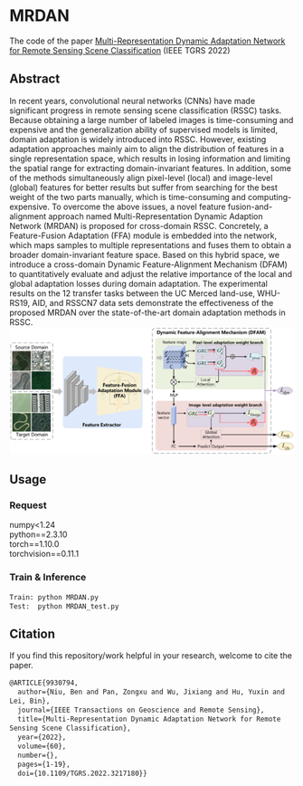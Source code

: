 # MRDAN
The code of the paper [Multi-Representation Dynamic Adaptation Network for Remote Sensing Scene Classification](https://ieeexplore.ieee.org/document/9930794) (IEEE TGRS 2022)

## Abstract
In recent years, convolutional neural networks (CNNs) have made significant progress in remote sensing scene classification (RSSC) tasks. Because obtaining a large number of labeled images is time-consuming and expensive and the generalization ability of supervised models is limited, domain adaptation is widely introduced into RSSC. However, existing adaptation approaches mainly aim to align the distribution of features in a single representation space, which results in losing information and limiting the spatial range for extracting domain-invariant features. In addition, some of the methods simultaneously align pixel-level (local) and image-level (global) features for better results but suffer from searching for the best weight of the two parts manually, which is time-consuming and computing-expensive. To overcome the above issues, a novel feature fusion-and-alignment approach named Multi-Representation Dynamic Adaption Network (MRDAN) is proposed for cross-domain RSSC. Concretely, a Feature-Fusion Adaptation (FFA) module is embedded into the network, which maps samples to multiple representations and fuses them to obtain a broader domain-invariant feature space. Based on this hybrid space, we introduce a cross-domain Dynamic Feature-Alignment Mechanism (DFAM) to quantitatively evaluate and adjust the relative importance of the local and global adaptation losses during domain adaptation. The experimental results on the 12 transfer tasks between the UC Merced land-use, WHU-RS19, AID, and RSSCN7 data sets demonstrate the effectiveness of the proposed MRDAN over the state-of-the-art domain adaptation methods in RSSC.<br>
![img erro](MRDAN.png)

## Usage
### Request
numpy<1.24<br>
python==2.3.10<br>
torch==1.10.0<br>
torchvision==0.11.1
### Train & Inference
```
Train: python MRDAN.py
Test:  python MRDAN_test.py
```

## Citation
If you find this repository/work helpful in your research, welcome to cite the paper.
```
@ARTICLE{9930794,
  author={Niu, Ben and Pan, Zongxu and Wu, Jixiang and Hu, Yuxin and Lei, Bin},
  journal={IEEE Transactions on Geoscience and Remote Sensing}, 
  title={Multi-Representation Dynamic Adaptation Network for Remote Sensing Scene Classification}, 
  year={2022},
  volume={60},
  number={},
  pages={1-19},
  doi={10.1109/TGRS.2022.3217180}}
```
